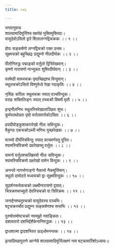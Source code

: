 ```yaml
---
title: ०४६

---
```

भगवानुवाच  
शालग्रामादिमूर्त्तिश्च वक्षयेहं भुक्तिमुक्तिदाः।  
वासुदेवोऽसितो द्वारे शिलालग्नद्विचक्रकः ।। १ ।।  
  
ज्ञेयः सङ्कर्षणो लग्नद्विचक्रो रक्त उत्तमः।  
सूक्ष्मचक्रो बहुच्छिद्रः प्रद्युम्नो नीलदीर्घकः ।। २ ।।  
  
पीतोनिरुद्धः पद्माङ्को वर्त्तुलो द्वित्रिरेखवान्।  
कृष्णो नारायणो नाभ्युन्नतः शुषिरदीर्घवान् ।। ३ ।।  
  
परमेष्ठी साब्जचक्रः पृष्ठच्छिद्रश्च विन्दुमान्।  
स्थूलचक्रोऽसितो विष्णुर्मध्ये रेखा गदाकृतिः ।। ४ ।।  
  
नृसिंहः कपिलः स्थूलचक्रः स्यात् पञ्चविन्दुकः।  
वराहः शक्तिलिङ्गः स्यात् तच्चक्रौ विषमौ मृतौ ।। ५ ।।  
  
इन्द्रनीलनिभः स्थूलस्त्रिरेखालाञ्छितः शुभः।  
कूर्मस्तथोन्नतः पृष्ठे वर्त्तलावर्त्तकोऽसितः ।। ६ ।।  
  
हयग्रीवोङ्कुशाकाररेखो नीलः सविन्दुकः।  
वैकुण्ठः एकचक्रोऽब्जी मणिभः पुच्छरेखकः ।। ७ ।।  
  
मत्स्यो दीर्घस्त्रिविन्दुः स्यात् काचवर्णस्तु पूरितः।  
श्यामस्त्रिविक्रमो दक्षरेखस्तु वर्त्तुलः ।। ८ ।।  
  
वामनो वर्त्तुलश्चातिह्रस्वो नीलः सविन्दुकः।  
श्यामस्त्रिविक्रमो दक्षरेखो वामेन विन्दुकः ।। ९ ।।  
  
अनन्तो नागभोगाङ्गो नैकाभो नैकमूर्त्तिमान्।  
स्थूलो दामोदरो मध्यचक्रो द्वाः सूक्ष्मविन्दुकः ।। १० ।।  
  
सुदर्शनस्त्वेकचक्रो लक्ष्मीनारायणो द्वयात्।  
चित्रक्रश्चाच्युतो देवस्त्रिचक्रो वा त्रिविक्रमः ।। ११ ।।  
  
जनार्द्दनश्चतुस्चक्रो वासुदेवस्च पञ्चभिः।  
षट्रचक्रस्चौव प्रद्युम्नः सङ्कर्षणश्च सप्तभिः ।। १२ ।।  
  
पुरुषोत्तमोष्टचक्रो नवव्यूहो नवाङ्कितः।  
दशावतारो दशभिर्द्दशैकेनानिरुद्धकः ।। १३ ।।  
  
द्वाधशात्मा द्वादशभिरत ऊद्‌र्ध्वमनन्तकः ।। १४ ।।  
  
इत्यादिमहापुराणे आग्नेये शालग्रामादिमूर्त्तिलक्षणं नाम षट्‌चत्वारिंशोऽध्यायः॥